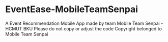 # EventEase-MobileTeamSenpai
A Event Recommendation Mobile App made by team Mobile Team Senpai - HCMUT BKU
Please do not copy or adjust the code
Copyright belonged to Mobile Team Senpai
